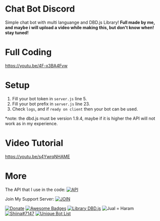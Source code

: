 # Chat Bot Discord
Simple chat bot with multi languange and DBD.js Library! **Full made by me, and maybe i will upload a video while making this, but don't know when! stay tuned!**

# Full Coding
https://youtu.be/4F-x3BA4Fvw

# Setup
1. Fill your bot token in `server.js` line 5.
2. Fill your bot prefix in `server.js` line 23.
3. Check `logs`, and if `ready on client` then your bot can be used.

*note: the dbd.js must be version 1.9.4, maybe if it is higher the API will not work as in my experience.

# Video Tutorial
https://youtu.be/s4YwrqNHAME

# More
The API that I use in the code: [![API](https://img.shields.io/badge/API-JastinCh%20API-red)](https://jastinch-api.ml)

Join My Support Server: [![JOIN](https://img.shields.io/badge/Join-Discord%20Server-blue)](https://jastinch-api.ml/discord)

[![Donate](https://img.shields.io/badge/Donate%3F-Click%20Me!-blue)](https://jastinch.xyz/donate.html)
[![Awesome Badges](https://img.shields.io/badge/Subscribe%20In-Youtube-red)](https://youtube.com/c/JastinCh)
[![Library DBD.js](https://img.shields.io/badge/Library-DBD.js-blue)](https://dbd.leref.ga)
![Jual = Haram](https://img.shields.io/badge/Jual%3F-Haram-red)
[![Shiina#7147](https://img.shields.io/badge/Invite-Shiina%237147-orange)](https://top.gg/bot/802467105345110097)
[![Unique Bot List](https://img.shields.io/badge/Discord%20Bot%20List%3F-Unique%20Bot%20List-blue)](https://uniqbotlist.ga)
